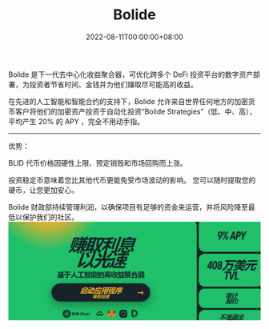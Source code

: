 ﻿---
title: "Bolide"
description: “Bolide 是下一代去中心化收益聚合器，可优化跨多个 DeFi 平台的数字资产部署。”
date: 2022-08-11T00:00:00+08:00
lastmod: 2022-08-11T00:00:00+08:00
draft: false
authors: ["ovorr"]
featuredImage: "bolide.png"
tags: ["DeFi","Bolide"]
categories: ["nfts"]
nfts: ["DeFi"]
blockchain: "BSC"
website: "https://dappradar.com/deeplink/15088"
twitter: "https://twitter.com/Bolide_fi"
discord: ""
telegram: "https://t.me/bolidechat"
github: ""
youtube: ""
twitch: ""
facebook: ""
instagram: ""
reddit: ""
medium: "https://medium.com/@Bolide.fi"
steam: ""
gitbook: ""
googleplay: ""
appstore: ""
status: "Live"
weight: 
lightgallery: true
toc: true
pinned: false
recommend: false
recommend1: false
---
<p>Bolide 是下一代去中心化收益聚合器，可优化跨多个 DeFi 投资平台的数字资产部署，为投资者节省时间、金钱并为他们赚取尽可能高的收益。&nbsp;</p>
<p>在先进的人工智能和智能合约的支持下，Bolide 允许来自世界任何地方的加密货币客户将他们的加密资产投资于自动化投资“Bolide Strategies”（低、中、高），平均产生 20% 的 APY ，完全不用动手指。</p>

---

优势：

BLID 代币价格因硬性上限、预定销毁和市场回购而上涨。

投资稳定币意味着您比其他代币更能免受市场波动的影响。 您可以随时提取您的硬币，让您更加安心。

Bolide 财政部持续管理利润，以确保项目有足够的资金来运营，并将风险降至最低以保护我们的社区。![a](a.png)